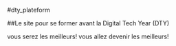 #dty_plateform

##Le site pour se former avant la Digital Tech Year (DTY)

vous serez les meilleurs!
vous allez devenir les meilleurs!
